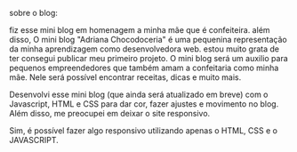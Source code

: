 sobre o blog:

fiz esse mini blog em homenagem a minha mãe que é confeiteira. além disso, O mini blog "Adriana Chocodoceria"
é uma pequenina representação da minha aprendizagem como desenvolvedora web. estou muito grata de ter consegui publicar meu primeiro projeto.
O mini blog será um auxilio para pequenos empreendedores que também amam a confeitaria como minha mãe. Nele será possível encontrar receitas, dicas e muito mais.

Desenvolvi esse mini blog (que ainda será atualizado em breve) com o Javascript, HTML e CSS para dar cor, fazer ajustes e movimento no blog. 
Além disso, me preocupei em deixar o site responsivo.

Sim, é possível fazer algo responsivo utilizando apenas o HTML, CSS e o JAVASCRIPT.
